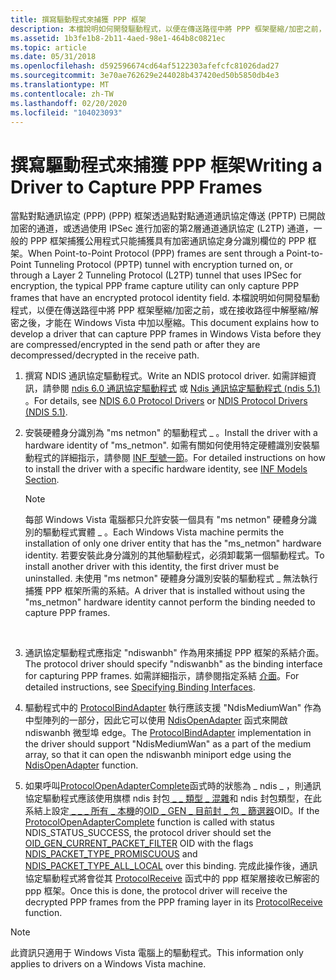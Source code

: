 ```yaml
---
title: 撰寫驅動程式來捕獲 PPP 框架
description: 本檔說明如何開發驅動程式，以便在傳送路徑中將 PPP 框架壓縮/加密之前，或在接收路徑中解壓縮/解密之後，才能在 Windows Vista 中加以壓縮。
ms.assetid: 1b3fe1b8-2b11-4aed-98e1-464b8c0821ec
ms.topic: article
ms.date: 05/31/2018
ms.openlocfilehash: d592596674cd64af5122303afefcfc81026dad27
ms.sourcegitcommit: 3e70ae762629e244028b437420ed50b5850db4e3
ms.translationtype: MT
ms.contentlocale: zh-TW
ms.lasthandoff: 02/20/2020
ms.locfileid: "104023093"
---
```

# <a name="writing-a-driver-to-capture-ppp-frames"></a><span data-ttu-id="4a3bf-103">撰寫驅動程式來捕獲 PPP 框架</span><span class="sxs-lookup"><span data-stu-id="4a3bf-103">Writing a Driver to Capture PPP Frames</span></span>

<span data-ttu-id="4a3bf-104">當點對點通訊協定 (PPP)  (PPP) 框架透過點對點通道通訊協定傳送 (PPTP) 已開啟加密的通道，或透過使用 IPSec 進行加密的第2層通道通訊協定 (L2TP) 通道，一般的 PPP 框架捕獲公用程式只能捕獲具有加密通訊協定身分識別欄位的 PPP 框架。</span><span class="sxs-lookup"><span data-stu-id="4a3bf-104">When Point-to-Point Protocol (PPP) frames are sent through a Point-to-Point Tunneling Protocol (PPTP) tunnel with encryption turned on, or through a Layer 2 Tunneling Protocol (L2TP) tunnel that uses IPSec for encryption, the typical PPP frame capture utility can only capture PPP frames that have an encrypted protocol identity field.</span></span> <span data-ttu-id="4a3bf-105">本檔說明如何開發驅動程式，以便在傳送路徑中將 PPP 框架壓縮/加密之前，或在接收路徑中解壓縮/解密之後，才能在 Windows Vista 中加以壓縮。</span><span class="sxs-lookup"><span data-stu-id="4a3bf-105">This document explains how to develop a driver that can capture PPP frames in Windows Vista before they are compressed/encrypted in the send path or after they are decompressed/decrypted in the receive path.</span></span>

1.  <span data-ttu-id="4a3bf-106">撰寫 NDIS 通訊協定驅動程式。</span><span class="sxs-lookup"><span data-stu-id="4a3bf-106">Write an NDIS protocol driver.</span></span> <span data-ttu-id="4a3bf-107">如需詳細資訊，請參閱 [ndis 6.0 通訊協定驅動程式](https://msdn.microsoft.com/library/ms795570.aspx) 或 [Ndis 通訊協定驅動程式 (ndis 5.1) ](https://msdn.microsoft.com/library/ms801145.aspx)。</span><span class="sxs-lookup"><span data-stu-id="4a3bf-107">For details, see [NDIS 6.0 Protocol Drivers](https://msdn.microsoft.com/library/ms795570.aspx) or [NDIS Protocol Drivers (NDIS 5.1)](https://msdn.microsoft.com/library/ms801145.aspx).</span></span>
2.  <span data-ttu-id="4a3bf-108">安裝硬體身分識別為 "ms netmon" 的驅動程式 \_ 。</span><span class="sxs-lookup"><span data-stu-id="4a3bf-108">Install the driver with a hardware identity of "ms\_netmon".</span></span> <span data-ttu-id="4a3bf-109">如需有關如何使用特定硬體識別安裝驅動程式的詳細指示，請參閱 [INF 型號一節](https://msdn.microsoft.com/library/ms794357.aspx)。</span><span class="sxs-lookup"><span data-stu-id="4a3bf-109">For detailed instructions on how to install the driver with a specific hardware identity, see [INF Models Section](https://msdn.microsoft.com/library/ms794357.aspx).</span></span>
    > [!Note]  
    > <span data-ttu-id="4a3bf-110">每部 Windows Vista 電腦都只允許安裝一個具有 "ms netmon" 硬體身分識別的驅動程式實體 \_ 。</span><span class="sxs-lookup"><span data-stu-id="4a3bf-110">Each Windows Vista machine permits the installation of only one driver entity that has the "ms\_netmon" hardware identity.</span></span> <span data-ttu-id="4a3bf-111">若要安裝此身分識別的其他驅動程式，必須卸載第一個驅動程式。</span><span class="sxs-lookup"><span data-stu-id="4a3bf-111">To install another driver with this identity, the first driver must be uninstalled.</span></span> <span data-ttu-id="4a3bf-112">未使用 "ms netmon" 硬體身分識別安裝的驅動程式 \_ 無法執行捕獲 PPP 框架所需的系結。</span><span class="sxs-lookup"><span data-stu-id="4a3bf-112">A driver that is installed without using the "ms\_netmon" hardware identity cannot perform the binding needed to capture PPP frames.</span></span>

     

3.  <span data-ttu-id="4a3bf-113">通訊協定驅動程式應指定 "ndiswanbh" 作為用來捕捉 PPP 框架的系結介面。</span><span class="sxs-lookup"><span data-stu-id="4a3bf-113">The protocol driver should specify "ndiswanbh" as the binding interface for capturing PPP frames.</span></span> <span data-ttu-id="4a3bf-114">如需詳細指示，請參閱指定系結 [介面](https://msdn.microsoft.com/library/aa937923.aspx)。</span><span class="sxs-lookup"><span data-stu-id="4a3bf-114">For detailed instructions, see [Specifying Binding Interfaces](https://msdn.microsoft.com/library/aa937923.aspx).</span></span>
4.  <span data-ttu-id="4a3bf-115">驅動程式中的 [ProtocolBindAdapter](https://msdn.microsoft.com/library/ms797311.aspx) 執行應該支援 "NdisMediumWan" 作為中型陣列的一部分，因此它可以使用 [NdisOpenAdapter](https://msdn.microsoft.com/library/ms804862.aspx) 函式來開啟 ndiswanbh 微型埠 edge。</span><span class="sxs-lookup"><span data-stu-id="4a3bf-115">The [ProtocolBindAdapter](https://msdn.microsoft.com/library/ms797311.aspx) implementation in the driver should support "NdisMediumWan" as a part of the medium array, so that it can open the ndiswanbh miniport edge using the [NdisOpenAdapter](https://msdn.microsoft.com/library/ms804862.aspx) function.</span></span>
5.  <span data-ttu-id="4a3bf-116">如果呼叫[ProtocolOpenAdapterComplete](https://msdn.microsoft.com/library/ms797287.aspx)函式時的狀態為 \_ ndis \_ ，則通訊協定驅動程式應該使用旗標 ndis 封包[ \_ \_ 類型 \_ 混雜](https://msdn.microsoft.com/library/bb314089.aspx)和 ndis 封包類型，在此系結上設定[ \_ \_ \_ 所有 \_ 本機](https://msdn.microsoft.com/library/bb314089.aspx)的[OID \_ GEN \_ 目前封 \_ 包 \_ 篩選器](https://msdn.microsoft.com/library/bb314089.aspx)OID。</span><span class="sxs-lookup"><span data-stu-id="4a3bf-116">If the [ProtocolOpenAdapterComplete](https://msdn.microsoft.com/library/ms797287.aspx) function is called with status NDIS\_STATUS\_SUCCESS, the protocol driver should set the [OID\_GEN\_CURRENT\_PACKET\_FILTER](https://msdn.microsoft.com/library/bb314089.aspx) OID with the flags [NDIS\_PACKET\_TYPE\_PROMISCUOUS](https://msdn.microsoft.com/library/bb314089.aspx) and [NDIS\_PACKET\_TYPE\_ALL\_LOCAL](https://msdn.microsoft.com/library/bb314089.aspx) over this binding.</span></span> <span data-ttu-id="4a3bf-117">完成此操作後，通訊協定驅動程式將會從其 [ProtocolReceive](https://msdn.microsoft.com/library/ms797274.aspx) 函式中的 ppp 框架層接收已解密的 ppp 框架。</span><span class="sxs-lookup"><span data-stu-id="4a3bf-117">Once this is done, the protocol driver will receive the decrypted PPP frames from the PPP framing layer in its [ProtocolReceive](https://msdn.microsoft.com/library/ms797274.aspx) function.</span></span>

> [!Note]  
> <span data-ttu-id="4a3bf-118">此資訊只適用于 Windows Vista 電腦上的驅動程式。</span><span class="sxs-lookup"><span data-stu-id="4a3bf-118">This information only applies to drivers on a Windows Vista machine.</span></span>

 

 

 




